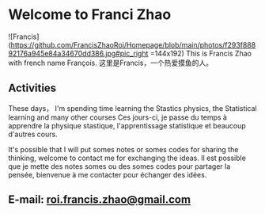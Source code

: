 # Welcome to Franci Zhao
![Francis](https://github.com/FrancisZhaoRoi/Homepage/blob/main/photos/f293f88892176a945e84a34670dd386.jpg#pic_right =144x192)
This is Francis Zhao with french name François.
这里是Francis，一个热爱摸鱼的人。
## Activities

These days， I'm spending time learning the Stastics physics, the Statistical learning and many other courses
Ces jours-ci, je passe du temps à apprendre la physique stastique, l'apprentissage statistique et beaucoup d'autres cours.

It's possible that I will put somes notes or somes codes for sharing the thinking, welcome to contact me for exchanging the ideas.
Il est possible que je mette des notes somes ou des somes codes pour partager la pensée, bienvenue à me contacter pour échanger des idées.




## E-mail: roi.francis.zhao@gmail.com



